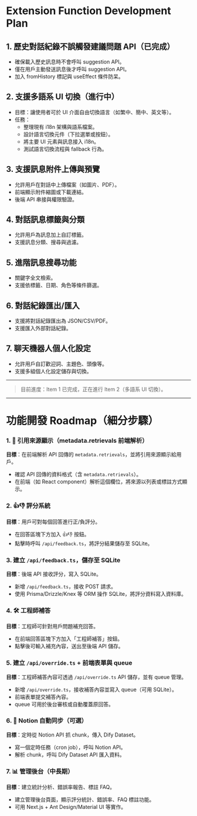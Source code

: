 # Extension Function Development Plan

## 1. 歷史對話紀錄不誤觸發建議問題 API（已完成）
- 確保載入歷史訊息時不會呼叫 suggestion API。
- 僅在用戶主動發送訊息後才呼叫 suggestion API。
- 加入 fromHistory 標記與 useEffect 條件防呆。

## 2. 支援多語系 UI 切換（進行中）
- 目標：讓使用者可於 UI 介面自由切換語言（如繁中、簡中、英文等）。
- 任務：
  - 整理現有 i18n 架構與語系檔案。
  - 設計語言切換元件（下拉選單或按鈕）。
  - 將主要 UI 元素與訊息接入 i18n。
  - 測試語言切換流程與 fallback 行為。

## 3. 支援訊息附件上傳與預覽
- 允許用戶在對話中上傳檔案（如圖片、PDF）。
- 前端顯示附件縮圖或下載連結。
- 後端 API 串接與權限驗證。

## 4. 對話訊息標籤與分類
- 允許用戶為訊息加上自訂標籤。
- 支援訊息分類、搜尋與過濾。

## 5. 進階訊息搜尋功能
- 關鍵字全文檢索。
- 支援依標籤、日期、角色等條件篩選。

## 6. 對話紀錄匯出/匯入
- 支援將對話紀錄匯出為 JSON/CSV/PDF。
- 支援匯入外部對話紀錄。

## 7. 聊天機器人個人化設定
- 允許用戶自訂歡迎詞、主題色、頭像等。
- 支援多組個人化設定儲存與切換。

---

> 目前進度：Item 1 已完成，正在進行 Item 2（多語系 UI 切換）。

---

# 功能開發 Roadmap（細分步驟）

### 1. 📌 引用來源顯示（metadata.retrievals 前端解析）
**目標**：在前端解析 API 回傳的 `metadata.retrievals`，並將引用來源顯示給用戶。
- 確認 API 回傳的資料格式（含 `metadata.retrievals`）。
- 在前端（如 React component）解析這個欄位，將來源以列表或標註方式顯示。

### 2. 👍👎 評分系統
**目標**：用戶可對每個回答進行正/負評分。
- 在回答區塊下方加入 👍👎 按鈕。
- 點擊時呼叫 `/api/feedback.ts`，將評分結果儲存至 SQLite。

### 3. 建立 `/api/feedback.ts`，儲存至 SQLite
**目標**：後端 API 接收評分，寫入 SQLite。
- 新增 `/api/feedback.ts`，接收 POST 請求。
- 使用 Prisma/Drizzle/Knex 等 ORM 操作 SQLite，將評分資料寫入資料庫。

### 4. 🛠 工程師補答
**目標**：工程師可針對用戶問題補充回答。
- 在前端回答區塊下方加入「工程師補答」按鈕。
- 點擊後可輸入補充內容，送出至後端 API 儲存。

### 5. 建立 `/api/override.ts` + 前端表單與 queue
**目標**：工程師補答內容可透過 `/api/override.ts` API 儲存，並有 queue 管理。
- 新增 `/api/override.ts`，接收補答內容並寫入 queue（可用 SQLite）。
- 前端表單提交補答內容。
- queue 可用於後台審核或自動覆蓋原回答。

### 6. 🔄 Notion 自動同步（可選）
**目標**：定時從 Notion API 抓 chunk，傳入 Dify Dataset。
- 寫一個定時任務（cron job），呼叫 Notion API。
- 解析 chunk，呼叫 Dify Dataset API 匯入資料。

### 7. 📊 管理後台（中長期）
**目標**：建立統計分析、錯誤率報告、標註 FAQ。
- 建立管理後台頁面，顯示評分統計、錯誤率、FAQ 標註功能。
- 可用 Next.js + Ant Design/Material UI 等實作。
